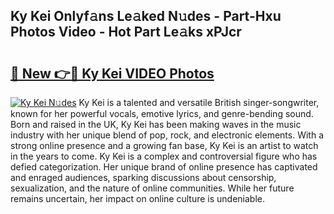 ## Ky Kei Onlyf𝚊ns Le𝚊ked N𝚞des - Part-Hxu Photos Video - Hot Part Le𝚊ks xPJcr

# <h2><a href="http://ab27679.deff.icu/?id=Ky+Kei">🔗 New 👉🔴 Ky Kei VIDEO Photos</a></h2>

[![Ky Kei N𝚞des](https://i.imgur.com/rIISA9y.gif)](http://ab27679.deff.icu/?id=Ky+Kei)
Ky Kei is a talented and versatile British singer-songwriter, known for her powerful vocals, emotive lyrics, and genre-bending sound. Born and raised in the UK, Ky Kei has been making waves in the music industry with her unique blend of pop, rock, and electronic elements. With a strong online presence and a growing fan base, Ky Kei is an artist to watch in the years to come. Ky Kei is a complex and controversial figure who has defied categorization. Her unique brand of online presence has captivated and enraged audiences, sparking discussions about censorship, sexualization, and the nature of online communities. While her future remains uncertain, her impact on online culture is undeniable.
